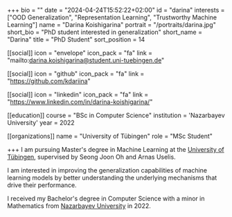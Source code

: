 +++
bio = ""
date = "2024-04-24T15:52:22+02:00"
id = "darina"
interests = ["OOD Generalization", "Representation Learning", "Trustworthy Machine Learning"]
name = "Darina Koishigarina"
portrait = "/portraits/darina.jpg"
short_bio = "PhD student interested in generalization"
short_name = "Darina"
title = "PhD Student"
sort_position = 14

[[social]]
    icon = "envelope"
    icon_pack = "fa"
    link = "mailto:darina.koishigarina@student.uni-tuebingen.de"


[[social]]
    icon = "github"
    icon_pack = "fa"
    link = "https://github.com/kdariina"

[[social]]
    icon = "linkedin"
    icon_pack = "fa"
    link = "https://www.linkedin.com/in/darina-koishigarina/"

[[education]]
    course = "BSc in Computer Science"
    institution = 'Nazarbayev University'
    year = 2022

[[organizations]]
    name = "University of Tübingen"
    role = "MSc Student"

+++
I am pursuing Master's degree in Machine Learning at the [University of Tübingen](https://uni-tuebingen.de/en/), supervised by Seong Joon Oh and Arnas Uselis. 

I am interested in improving the generalization capabilities of machine learning models by better understanding the underlying mechanisms that drive their performance.

I received my Bachelor's degree in Computer Science with a minor in Mathematics from [Nazarbayev University](https://nu.edu.kz/) in 2022.

